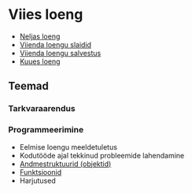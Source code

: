 # Viies loeng

- [Neljas loeng](../Lesson-04/README.md)
- [Viienda loengu slaidid](Slides.md)
- [Viienda loengu salvestus]()
- [Kuues loeng](../Lesson-06/README.md)

## Teemad

### Tarkvaraarendus


### Programmeerimine

- Eelmise loengu meeldetuletus
- Kodutööde ajal tekkinud probleemide lahendamine
- [Andmestruktuurid (objektid)](./Topics/Data-Structures/README.md)
- [Funktsioonid](./Topics/Functions/README.md)
- Harjutused

